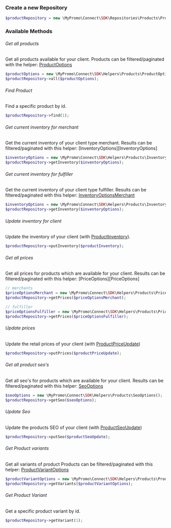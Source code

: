 ### Create a new Repository

```php
$productRepository = new \MyPromo\Connect\SDK\Repositories\Products\ProductRepository($client);
```

### Available Methods

###### Get all products

Get all products available for your client. Products can be filtered/paginated with the
helper: [ProductOptions][ProductOptions]

```php
$productOptions = new \MyPromo\Connect\SDK\Helpers\Products\ProductOptions();
$productRepository->all($productOptions);
```

###### Find Product

Find a specific product by id.

```php
$productRepository->find(1);
```

###### Get current inventory for merchant

Get the current inventory of your client type merchant. Results can be filtered/paginated with this
helper: [InventoryOptions][InventoryOptions]

```php
$inventoryOptions = new \MyPromo\Connect\SDK\Helpers\Products\InventoryOptionsMerchant();
$productRepository->getInventory($inventoryOptions);
```

###### Get current inventory for fulfiller

Get the current inventory of your client type fulfiller. Results can be filtered/paginated with this
helper: [InventoryOptionsMerchant][InventoryOptionsMerchant]

```php
$inventoryOptions = new \MyPromo\Connect\SDK\Helpers\Products\InventoryOptionsFulfiller();
$productRepository->getInventory($inventoryOptions);
```

###### Update inventory for client

Update the inventory of your client (with [ProductInventory][ProductInventory]).

```php
$productRepository->putInventory($productInventory);
```

###### Get all prices

Get all prices for products which are available for your client. Results can be filtered/paginated with this
helper: [PriceOptions][PriceOptions]

```php
// merchants
$priceOptionsMerchant = new \MyPromo\Connect\SDK\Helpers\Products\PriceOptionsMerchant();
$productRepository->getPrices($priceOptionsMerchant);
```

```php
// fulfiller
$priceOptionsFulfiller = new \MyPromo\Connect\SDK\Helpers\Products\PriceOptionsFulfiller();
$productRepository->getPrices($priceOptionsFulfiller);
```

###### Update prices

Update the retail prices of your client (with [ProductPriceUpdate][ProductPriceUpdate])

```php
$productRepository->putPrices($productPriceUpdate);
```

###### Get all product seo's

Get all seo's for products which are available for your client. Results can be filtered/paginated with this
helper: [SeoOptions]

```php
$seoOptions = new \MyPromo\Connect\SDK\Helpers\Products\SeoOptions();
$productRepository->getSeo($seoOptions);
```

###### Update Seo

Update the products SEO of your client (with [ProductSeoUpdate])

```php
$productRepository->putSeo($productSeoUpdate);
```

###### Get Product variants

Get all variants of product Products can be filtered/paginated with this
helper: [ProductVariantOptions][ProductVariantOptions]

```php
$productVariantOptions = new \MyPromo\Connect\SDK\Helpers\Products\ProductVariantOptions();
$productRepository->getVariants($productVariantOptions);
```

###### Get Product Variant

Get a specific product variant by id.

```php
$productRepository->getVariant(1);
```

[ProductOptions]: ../../Helpers/Products/ProductOptions.md

[ProductVariantOptions]: ../../Helpers/Products/ProductVariantOptions.md

[InventoryOptionsMerchant]: ../../Helpers/Products/InventoryOptionsMerchant.md

[PriceOptionsMerchant]: ../../Helpers/Products/PriceOptionsMerchant.md

[PriceOptionsFulfiller]: ../../Helpers/Products/PriceOptionsFulfiller.md

[SeoOptions]: ../../Helpers/Products/SeoOptions.md

[ProductInventory]: ../../Models/Products/InventoryUpdate.md

[ProductPriceUpdate]: ../../Models/Products/PriceUpdate.md

[ProductSeoUpdate]: ../../Models/Products/SeoUpdate.md
